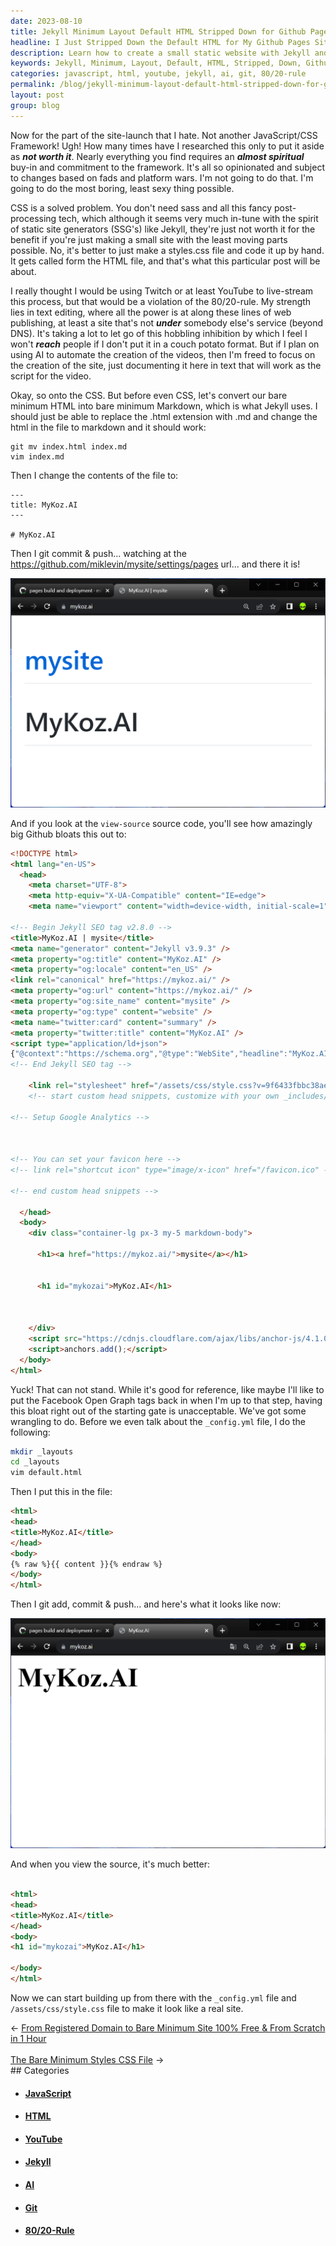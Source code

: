 ```yaml
---
date: 2023-08-10
title: Jekyll Minimum Layout Default HTML Stripped Down for Github Pages
headline: I Just Stripped Down the Default HTML for My Github Pages Site Launch!
description: Learn how to create a small static website with Jekyll and Github Pages. I'm taking a minimalist approach, stripping away the unnecessary JavaScript and CSS frameworks and coding up a styles.css file by hand. I'm also documenting the process, so you can follow along and launch your own site.
keywords: Jekyll, Minimum, Layout, Default, HTML, Stripped, Down, Github, Pages, JavaScript, CSS, Framework, Buy-in, Spiritual, Opinionated, Fads, Platform, Wars, Styles.css, Markdown, Static, Site, Generators, SSG's, Text, Editing, Power, Web, Publishing, DNS, Twitch, YouTube, Live-stream, 80/20-Rule, Strength, Couch, Potato, Format, AI, Automation,
categories: javascript, html, youtube, jekyll, ai, git, 80/20-rule
permalink: /blog/jekyll-minimum-layout-default-html-stripped-down-for-github-pages/
layout: post
group: blog
---
```



Now for the part of the site-launch that I hate. Not another JavaScript/CSS
Framework! Ugh! How many times have I researched this only to put it aside as
***not worth it***. Nearly everything you find requires an ***almost
spiritual*** buy-in and commitment to the framework. It's all so opinionated
and subject to changes based on fads and platform wars. I'm not going to do
that. I'm going to do the most boring, least sexy thing possible.

CSS is a solved problem. You don't need sass and all this fancy post-processing
tech, which although it seems very much in-tune with the spirit of static site
generators (SSG's) like Jekyll, they're just not worth it for the benefit if
you're just making a small site with the least moving parts possible. No, it's
better to just make a styles.css file and code it up by hand. It gets called
form the HTML file, and that's what this particular post will be about.

I really thought I would be using Twitch or at least YouTube to live-stream
this process, but that would be a violation of the 80/20-rule. My strength lies
in text editing, where all the power is at along these lines of web publishing,
at least a site that's not ***under*** somebody else's service (beyond DNS).
It's taking a lot to let go of this hobbling inhibition by which I feel I won't
***reach*** people if I don't put it in a couch potato format. But if I plan on
using AI to automate the creation of the videos, then I'm freed to focus on the
creation of the site, just documenting it here in text that will work as the
script for the video.

Okay, so onto the CSS. But before even CSS, let's convert our bare minimum HTML
into bare minimum Markdown, which is what Jekyll uses. I should just be able to
replace the .html extension with .md and change the html in the file to markdown
and it should work:

```
git mv index.html index.md
vim index.md
```

Then I change the contents of the file to:

    ---
    title: MyKoz.AI
    ---

    # MyKoz.AI

Then I git commit & push... watching at the https://github.com/miklevin/mysite/settings/pages
url... and there it is!

![Bare Minimum Markdown Site Launch Github Pages](/assets/images/bare-minimum-markdown-site-launch-github-pages.png)

And if you look at the `view-source` source code, you'll see how amazingly big
Github bloats this out to:

```html
<!DOCTYPE html>
<html lang="en-US">
  <head>
    <meta charset="UTF-8">
    <meta http-equiv="X-UA-Compatible" content="IE=edge">
    <meta name="viewport" content="width=device-width, initial-scale=1">

<!-- Begin Jekyll SEO tag v2.8.0 -->
<title>MyKoz.AI | mysite</title>
<meta name="generator" content="Jekyll v3.9.3" />
<meta property="og:title" content="MyKoz.AI" />
<meta property="og:locale" content="en_US" />
<link rel="canonical" href="https://mykoz.ai/" />
<meta property="og:url" content="https://mykoz.ai/" />
<meta property="og:site_name" content="mysite" />
<meta property="og:type" content="website" />
<meta name="twitter:card" content="summary" />
<meta property="twitter:title" content="MyKoz.AI" />
<script type="application/ld+json">
{"@context":"https://schema.org","@type":"WebSite","headline":"MyKoz.AI","name":"mysite","url":"https://mykoz.ai/"}</script>
<!-- End Jekyll SEO tag -->

    <link rel="stylesheet" href="/assets/css/style.css?v=9f6433fbbc38ae36404e0902fe6b117f79c2493b">
    <!-- start custom head snippets, customize with your own _includes/head-custom.html file -->

<!-- Setup Google Analytics -->



<!-- You can set your favicon here -->
<!-- link rel="shortcut icon" type="image/x-icon" href="/favicon.ico" -->

<!-- end custom head snippets -->

  </head>
  <body>
    <div class="container-lg px-3 my-5 markdown-body">
      
      <h1><a href="https://mykoz.ai/">mysite</a></h1>
      

      <h1 id="mykozai">MyKoz.AI</h1>


      
    </div>
    <script src="https://cdnjs.cloudflare.com/ajax/libs/anchor-js/4.1.0/anchor.min.js" integrity="sha256-lZaRhKri35AyJSypXXs4o6OPFTbTmUoltBbDCbdzegg=" crossorigin="anonymous"></script>
    <script>anchors.add();</script>
  </body>
</html>
```

Yuck! That can not stand. While it's good for reference, like maybe I'll like
to put the Facebook Open Graph tags back in when I'm up to that step, having
this bloat right out of the starting gate is unacceptable. We've got some
wrangling to do. Before we even talk about the `_config.yml` file, I do the
following:

```bash
mkdir _layouts
cd _layouts
vim default.html
```

Then I put this in the file:

```html
<html>
<head>
<title>MyKoz.AI</title>
</head>
<body>
{% raw %}{{ content }}{% endraw %}
</body>
</html>
```

Then I git add, commit & push... and here's what it looks like now:

![Jekyll Minimum Layout Default Html Stripped Down Github Pages](/assets/images/jekyll-minimum-layout-default-html-stripped-down-github-pages.png)

And when you view the source, it's much better:

```html

<html>
<head>
<title>MyKoz.AI</title>
</head>
<body>
<h1 id="mykozai">MyKoz.AI</h1>

</body>
</html>
```

Now we can start building up from there with the `_config.yml` file and
`/assets/css/style.css` file to make it look like a real site.














<div class="arrow-links"><div class="post-nav-prev"><span class="arrow">&larr;&nbsp;</span><a href="/blog/from-registered-domain-to-bare-minimum-site-100-free-from-scratch-in-1-hour/">From Registered Domain to Bare Minimum Site 100% Free & From Scratch in 1 Hour</a></div> &nbsp; <div class="post-nav-next"><a href="/blog/the-bare-minimum-styles-css-file/">The Bare Minimum Styles CSS File</a><span class="arrow">&nbsp;&rarr;</span></div></div>
## Categories

<ul>
<li><h4><a href='/javascript/'>JavaScript</a></h4></li>
<li><h4><a href='/html/'>HTML</a></h4></li>
<li><h4><a href='/youtube/'>YouTube</a></h4></li>
<li><h4><a href='/jekyll/'>Jekyll</a></h4></li>
<li><h4><a href='/ai/'>AI</a></h4></li>
<li><h4><a href='/git/'>Git</a></h4></li>
<li><h4><a href='/80-20-rule/'>80/20-Rule</a></h4></li></ul>